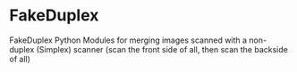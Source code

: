 FakeDuplex
==========

FakeDuplex Python Modules for merging images scanned with a non-duplex (Simplex) scanner (scan the front side of all, then scan the backside of all)
